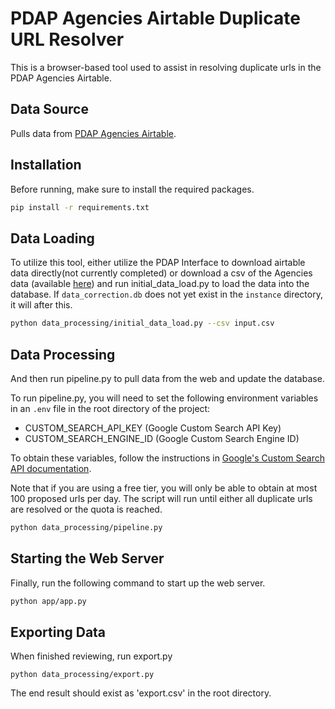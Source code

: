 # PDAP Agencies Airtable Duplicate URL Resolver

This is a browser-based tool used to assist in resolving duplicate urls in the PDAP Agencies Airtable.

## Data Source

Pulls data from [PDAP Agencies Airtable](https://airtable.com/app473MWXVJVaD7Es/shr43ihbyM8DDkKx4/tblpnd3ei5SlibcCX).

## Installation

Before running, make sure to install the required packages.

```bash
pip install -r requirements.txt
```

## Data Loading

To utilize this tool, either utilize the PDAP Interface to download airtable data directly(not currently completed) 
or download a csv of the Agencies data (available [here](https://airtable.com/app473MWXVJVaD7Es/shr43ihbyM8DDkKx4/tblpnd3ei5SlibcCX))
and run initial_data_load.py to load the data into the database. If `data_correction.db` does not yet exist in the `instance` directory, it will after this. 

```bash
python data_processing/initial_data_load.py --csv input.csv
```

## Data Processing

And then run pipeline.py to pull data from the web and update the database.

To run pipeline.py, you will need to set the following environment variables in an `.env` file in the root directory of the project:

- CUSTOM_SEARCH_API_KEY (Google Custom Search API Key)
- CUSTOM_SEARCH_ENGINE_ID (Google Custom Search Engine ID)

To obtain these variables, follow the instructions in [Google's Custom Search API documentation](https://developers.google.com/custom-search/v1/overview).

Note that if you are using a free tier, you will only be able to obtain at most 100 proposed urls per day. The script will run until either all duplicate urls are resolved or the quota is reached.

```bash
python data_processing/pipeline.py
```

## Starting the Web Server

Finally, run the following command to start up the web server.

```bash
python app/app.py
```

## Exporting Data 

When finished reviewing, run export.py

```base
python data_processing/export.py
```

The end result should exist as 'export.csv' in the root directory. 
